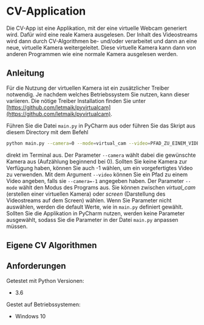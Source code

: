 # CV-Application

Die CV-App ist eine Applikation, mit der eine virtuelle Webcam generiert wird. Dafür wird eine reale Kamera 
ausgelesen. Der Inhalt des Videostreams wird dann durch CV-Algorithmen be- und/oder verarbeitet und dann an eine neue,
virtuelle Kamera weitergeleitet. Diese virtuelle Kamera kann dann von anderen Programmen wie eine normale Kamera 
ausgelesen werden.


## Anleitung

Für die Nutzung der virtuellen Kamera ist ein  zusätzlicher Treiber notwendig. Je nachdem welches Betriebssystem Sie 
nutzen, kann dieser variieren. Die nötige Treiber Installation finden Sie unter
 [https://github.com/letmaik/pyvirtualcam](https://github.com/letmaik/pyvirtualcam).

Führen Sie die Datei `main.py` in PyCharm aus oder führen Sie das Skript aus diesem Directory mit dem Befehl

```bash
python main.py --camera=0 --mode=virtual_cam --video=PFAD_ZU_EINEM_VIDEO
```

direkt im Terminal aus. Der Parameter `--camera` wählt dabei die gewünschte Kamera aus (Aufzählung beginnend bei 0). 
Sollten Sie keine Kamera zur Verfügung haben, können Sie auch -1 wählen, um ein vorgefertigtes Video zu verwenden.
Mit dem Argument `--video` können Sie ein Pfad zu einem Video angeben, falls sie `--camera=-1` angegeben haben.
Der Parameter `--mode` wählt den Modus des Programs aus. Sie können zwischen *virtual_cam* (erstellen einer virtuellen 
Kamera) oder *screen* (Darstellung des Videostreams auf dem Screen) wählen. Wenn Sie Parameter nicht auswählen, werden
die default Werte, wie in ``main.py`` definiert gewählt. Sollten Sie die Applikation in PyCharm nutzen, werden keine
Parameter ausgewählt, sodass Sie die Parameter in der Datei `main.py` anpassen müssen.

## Eigene CV Algorithmen
 
## Anforderungen
Getestet mit Python Versionen:
 - 3.6
 
Gestet auf Betriebssystemen:
 - Windows 10   
    